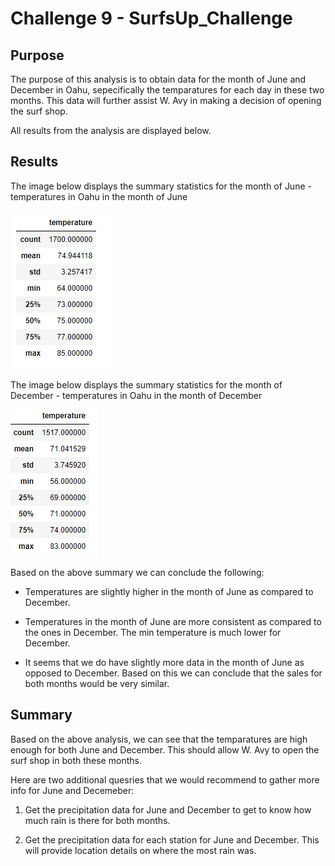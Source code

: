# Challenge 9 - SurfsUp_Challenge

## Purpose

The purpose of this analysis is to obtain data for the month of June and December in Oahu, sepecifically the temparatures for each day in these two months. This data will further assist W. Avy in making a decision of opening the surf shop.

All results from the analysis are displayed below.

## Results

The image below displays the summary statistics for the month of June - temperatures in Oahu in the month of June

![June Temperatures Summary](/june_temps.PNG)

The image below displays the summary statistics for the month of December - temperatures in Oahu in the month of December

![December Temperatures Summary](/dec_temps.PNG)

Based on the above summary we can conclude the following:

 - Temperatures are slightly higher in the month of June as compared to December.

 - Temperatures in the month of June are more consistent as compared to the ones in December. The min temperature is much lower for December.

 - It seems that we do have slightly more data in the month of June as opposed to December. Based on this we can conclude that the sales for both months would be very similar.

## Summary

Based on the above analysis, we can see that the temparatures are high enough for both June and December. This should allow W. Avy to open the surf shop in both these months.

Here are two additional quesries that we would recommend to gather more info for June and Decemeber:

 1. Get the precipitation data for June and December to get to know how much rain is there for both months.
 
 2. Get the precipitation data for each station for June and December. This will provide location details on where the most rain was.

